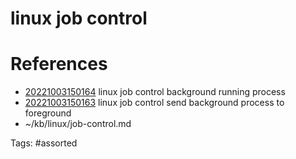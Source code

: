 # linux job control

# References
- [20221003150164](/zet/20221003150164/) linux job control background running process
- [20221003150163](/zet/20221003150163/) linux job control send background process to foreground
- ~/kb/linux/job-control.md

Tags:
    #assorted

